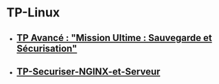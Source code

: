 # TP-Linux
- ## [TP Avancé : "Mission Ultime : Sauvegarde et Sécurisation"](https://github.com/Matheo-Msst/TP-Linux/tree/main/TP-Avance-Mission-Ultime-Sauvegarde-et-Securisation)

- ## [TP-Securiser-NGINX-et-Serveur](TP-Securise-NGINX-et-Serveur)


